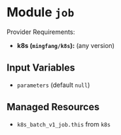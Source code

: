 
# Module `job`

Provider Requirements:
* **k8s (`mingfang/k8s`):** (any version)

## Input Variables
* `parameters` (default `null`)

## Managed Resources
* `k8s_batch_v1_job.this` from `k8s`

